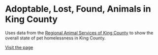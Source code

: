 # Adoptable, Lost, Found, Animals in King County

Uses data from the [Regional Animal Services of King County](https://data.kingcounty.gov/Pets/Lost-found-adoptable-pets/yaai-7frk/)
to show the overall state of pet homelessness in King County.

[Visit the page](https://nathanharger.shinyapps.io/adoptable_lost_found_animals_in_king_county/oups_in_stem_careers/)
